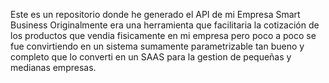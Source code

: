 Este es un repositorio donde he generado el API de mi Empresa Smart Business
Originalmente era una herramienta que facilitaria la cotización de los productos que vendia fisicamente en mi empresa pero poco a poco se fue convirtiendo en un sistema sumamente parametrizable tan bueno y completo que lo converti en un SAAS para la gestion de pequeñas y medianas empresas.
